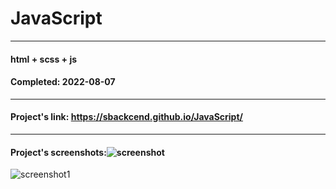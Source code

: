 # JavaScript

---

#### html + scss + js
#### Completed: 2022-08-07

---

#### Project's link: https://sbackcend.github.io/JavaScript/

---

#### Project's screenshots:![screenshot](https://user-images.githubusercontent.com/107551364/183271431-e817f00c-9df8-4ef1-800b-c5ef53652470.png)


![screenshot1](https://user-images.githubusercontent.com/107551364/183271340-8fd7e2d5-91c4-4538-86fc-1fa47d85ea31.png)
